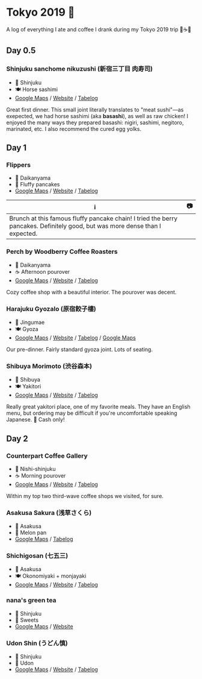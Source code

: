 # Tokyo 2019 🗼
A log of everything I ate and coffee I drank during my Tokyo 2019 trip 🍡☕🍛

## Day 0.5

### Shinjuku sanchome nikuzushi (新宿三丁目 肉寿司)
* 📍 Shinjuku
* 🍽 Horse sashimi
* [Google Maps](https://goo.gl/maps/7PzmF5jcTL72) / [Website](https://gardengroup.co.jp/brand/nikusushi/#shinjukuku) / [Tabelog](https://tabelog.com/en/tokyo/A1304/A130401/13223328/)

Great first dinner. This small joint literally translates to "meat sushi"—as exepected, we had horse sashimi (aka **basashi**), as well as raw chicken! I enjoyed the many ways they prepared basashi: nigiri, sashimi, negitoro, marinated, etc. I also recommend the cured egg yolks.

## Day 1

### Flippers
* 📍 Daikanyama
* 🍰 Fluffy pancakes
* [Google Maps](https://goo.gl/maps/DcbbtMbRda72) / [Website](http://flippers-pancake.jp/) / [Tabelog](https://tabelog.com/tw/tokyo/A1303/A130303/13214396/)

| ℹ️ | 📷 |
| --- | --- |
| Brunch at this famous fluffy pancake chain! I tried the berry pancakes. Definitely good, but was more dense than I expected. | ![]() |

### Perch by Woodberry Coffee Roasters
* 📍 Daikanyama
* :coffee: Afternoon pourover
* [Google Maps](https://goo.gl/maps/9ucU95Qb6KC2) / [Website](https://woodberrycoffee.com/) / [Tabelog](https://tabelog.com/en/tokyo/A1303/A130303/13199435/)

Cozy coffee shop with a beautiful interior. The pourover was decent.

### Harajuku Gyozalo (原宿餃子樓)
* 📍 Jingumae
* 🍽 Gyoza
*  [Google Maps]() / [Website]() / [Tabelog](https://tabelog.com/tw/tokyo/A1306/A130601/13001284/) / [Google Maps](https://goo.gl/maps/3qpG8UnoVN52)

Our pre-dinner. Fairly standard gyoza joint. Lots of seating.

### Shibuya Morimoto (渋谷森本)
* 📍 Shibuya
* 🍽 Yakitori
* [Google Maps](https://goo.gl/maps/J3ecEwbaN8q) / [Website](http://www.shibuyadogenzaka.com/morimoto/main.html) / [Tabelog](https://tabelog.com/en/tokyo/A1303/A130301/13001787/)

Really great yakitori place, one of my favorite meals. They have an English menu, but ordering may be difficult if you're uncomfortable speaking Japanese. 💸 Cash only!

## Day 2

### Counterpart Coffee Gallery
* 📍 Nishi-shinjuku
* :coffee: Morning pourover
*  [Google Maps](https://goo.gl/maps/hyFs343As3G2) / [Website](http://www.counterpartcoffeegallery.com/) / [Tabelog](https://tabelog.com/en/tokyo/A1304/A130401/13190469/)

Within my top two third-wave coffee shops we visited, for sure.

### Asakusa Sakura (浅草さくら)
* 📍 Asakusa
* 🍰 Melon pan
*  [Google Maps](https://goo.gl/maps/6ovLEjiGNNE2) / [Tabelog](https://tabelog.com/en/tokyo/A1311/A131102/13195651/)

### Shichigosan (七五三)
* 📍 Asakusa
* 🍽 Okonomiyaki + monjayaki
*  [Google Maps](https://goo.gl/maps/qUf7SuQuXXw) / [Website](http://www.asakusa753.com/) / [Tabelog](https://tabelog.com/en/tokyo/A1311/A131102/13016869/)

### nana's green tea
* 📍 Shinjuku
* 🍰 Sweets
*  [Google Maps](https://goo.gl/maps/qS5shmfhSvN2) / [Website](http://www.nanasgreentea.com/)

### Udon Shin (うどん慎)
* 📍 Shinjuku
* 🍜 Udon
*  [Google Maps](https://goo.gl/maps/QPzKwAwS3Pt) / [Website](https://www.udonshin.com/) / [Tabelog](https://tabelog.com/en/tokyo/A1304/A130401/13125862/)

